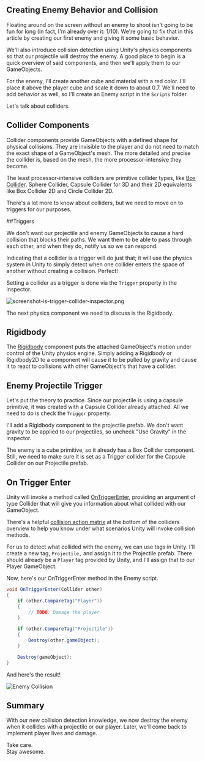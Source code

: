 ## Creating Enemy Behavior and Collision

Floating around on the screen without an enemy to shoot isn't going to be fun for long (in fact, I'm already over it: 1/10). We're going to fix that in this article by creating our first enemy and giving it some basic behavior.

We'll also introduce collision detection using Unity's physics components so that our projectile will destroy the enemy. A good place to begin is a quick overview of said components, and then we'll apply them to our GameObjects.

For the enemy, I'll create another cube and material with a red color. I'll place it above the player cube and scale it down to about 0.7. We'll need to add behavior as well, so I'll create an Enemy script in the `Scripts` folder.

Let's talk about colliders.

## Collider Components

Collider components provide GameObjects with a defined shape for physical collisions. They are invisible to the player and do not need to match the exact shape of a GameObject's mesh. The more detailed and precise the collider is, based on the mesh, the more processor-intensive they become.

The least processor-intensive colliders are primitive collider types, like [Box Collider](https://docs.unity3d.com/Manual/class-BoxCollider.html). Sphere Collider, Capsule Collider for 3D and their 2D equivalents like Box Collider 2D and Circle Collider 2D.

There's a lot more to know about colliders, but we need to move on to triggers for our purposes.

##Triggers

We don't want our projectile and enemy GameObjects to cause a hard collision that blocks their paths. We want them to be able to pass through each other, and when they do, notify us so we can respond.

Indicating that a collider is a trigger will do just that; it will use the physics system in Unity to simply detect when one collider enters the space of another without creating a collision. Perfect!

Setting a collider as a trigger is done via the `Trigger` property in the inspector.

![screenshot-is-trigger-collider-inspector.png](https://cdn.hashnode.com/res/hashnode/image/upload/v1648431486213/vj27YzYGr.png)

The next physics component we need to discuss is the Rigidbody.

## Rigidbody

The [Rigidbody](https://docs.unity3d.com/ScriptReference/Rigidbody.html) component puts the attached GameObject's motion under control of the Unity physics engine. Simply adding a Rigidbody or Rigidbody2D to a component will cause it to be pulled by gravity and cause it to react to collisions with other GameObject's that have a collider.

## Enemy Projectile Trigger

Let's put the theory to practice. Since our projectile is using a capsule primitive, it was created with a Capsule Collider already attached. All we need to do is check the `Trigger` property.

I'll add a Rigidbody component to the projectile prefab. We don't want gravity to be applied to our projectiles, so uncheck "Use Gravity" in the inspector.

The enemy is a cube primitive, so it already has a Box Collider component. Still, we need to make sure it is set as a Trigger collider for the Capsule Collider on our Projectile prefab.

## On Trigger Enter

Unity will invoke a method called [OnTriggerEnter](https://docs.unity3d.com/ScriptReference/Collider.OnTriggerEnter.html), providing an argument of type Collider that will give you information about what collided with our GameObject. 

There's a helpful [collision action matrix](https://docs.unity3d.com/Manual/CollidersOverview.html) at the bottom of the colliders overview to help you know under what scenarios Unity will invoke collision methods.

For us to detect what collided with the enemy, we can use tags in Unity. I'll create a new tag, `Projectile,` and assign it to the Projectile prefab. There should already be a `Player` tag provided by Unity, and I'll assign that to our Player GameObject.

Now, here's our OnTriggerEnter method in the Enemy script.

```csharp
void OnTriggerEnter(Collider other)
{
    if (other.CompareTag("Player"))
    {
        // TODO: Damage the player
    }

    if (other.CompareTag("Projectile"))
    {
        Destroy(other.gameObject);
    }

    Destroy(gameObject);
}
```

And here's the result!

![Enemy Collision](https://cdn.hashnode.com/res/hashnode/image/upload/v1648432028814/ifJthHVVR.gif)

## Summary

With our new collision detection knowledge, we now destroy the enemy when it collides with a projectile or our player. Later, we'll come back to implement player lives and damage.


Take care.  
Stay awesome.